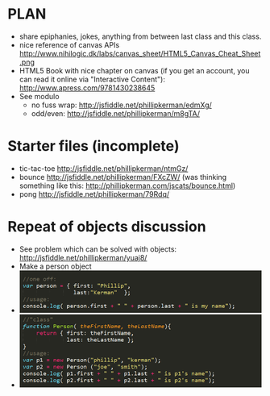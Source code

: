 PLAN
=======
* share epiphanies, jokes, anything from between last class and this class.
* nice reference of canvas APIs http://www.nihilogic.dk/labs/canvas_sheet/HTML5_Canvas_Cheat_Sheet.png
* HTML5 Book with nice chapter on canvas (if you get an account, you can read it online via "Interactive Content"): http://www.apress.com/9781430238645
* See modulo 
	* no fuss wrap: http://jsfiddle.net/phillipkerman/edmXg/
	* odd/even: http://jsfiddle.net/phillipkerman/m8gTA/

Starter files (incomplete)
=======
* tic-tac-toe http://jsfiddle.net/phillipkerman/ntmGz/
* bounce http://jsfiddle.net/phillipkerman/FXcZW/ (was thinking something like this: http://phillipkerman.com/jscats/bounce.html)
* pong http://jsfiddle.net/phillipkerman/79Rdq/

Repeat of objects discussion
=======
* See problem which can be solved with objects: http://jsfiddle.net/phillipkerman/yuaj8/
* Make a person object
* ![](img/person_one_off.png)
* ![](img/person_class.png)